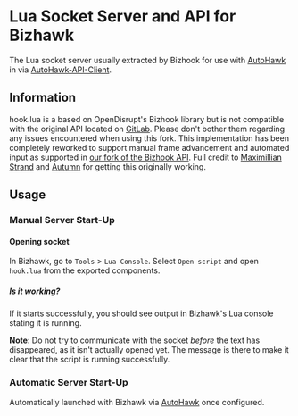 # Lua Socket Server and API for Bizhawk

The Lua socket server usually extracted by Bizhook for use with [AutoHawk](https://github.com/SuperBlueHenBros/middle-tier) in via [AutoHawk-API-Client](https://github.com/SuperBlueHenBros/Bizhook). 

## Information

hook.lua is a based on OpenDisrupt's Bizhook library but is not compatible with the original API located on [GitLab](https://gitlab.com/OpenDisrupt/bizhook). Please don't bother them regarding any issues encountered when using this fork. This implementation has been completely reworked to support manual frame advancement and automated input as supported in [our fork of the Bizhook API](https://github.com/SuperBlueHenBros/Bizhook). Full credit to [Maximillian Strand](https://gitlab.com/deepadmax) and [Autumn](https://github.com/rosemash/luape) for getting this originally working. 

## Usage

### Manual Server Start-Up

#### Opening socket

In Bizhawk, go to `Tools` > `Lua Console`. Select `Open script` and open `hook.lua` from the exported components.

##### Is it working?

If it starts successfully, you should see output in Bizhawk's Lua console stating it is running.

**Note**: Do not try to communicate with the socket *before* the text has disappeared, as it isn't actually opened yet. The message is there to make it clear that the script is running successfully.

### Automatic Server Start-Up

Automatically launched with Bizhawk via [AutoHawk](https://github.com/SuperBlueHenBros/middle-tier) once configured.